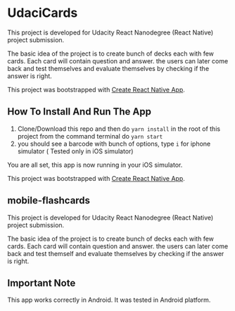 # UdaciCards
This project is developed for Udacity React Nanodegree (React Native) project submission.

The basic idea of the project is to create bunch of decks each with few cards. Each card will contain question and answer. the users can later come back and test themselves and evaluate themselves by checking if the answer is right.

This project was bootstrapped with [Create React Native App](https://github.com/react-community/create-react-native-app).

## How To Install And Run The App

1. Clone/Download this repo and then do `yarn install` in the root of this project from the command terminal
  do `yarn start`
2. you should see a barcode with bunch of options, type `i` for iphone simulator ( Tested only in iOS simulator)

You are all set, this app is now running in your iOS simulator.

This project was bootstrapped with [Create React Native App](https://github.com/react-community/create-react-native-app).

## mobile-flashcards

This project is developed for Udacity React Nanodegree (React Native) project submission.

The basic idea of the project is to create bunch of decks each with few cards. Each card will contain question and answer. the users can later come back and test themself and evaluate themselves by checking if the answer is right.

## Important Note

This app works correctly in Android. It was tested in Android platform.
